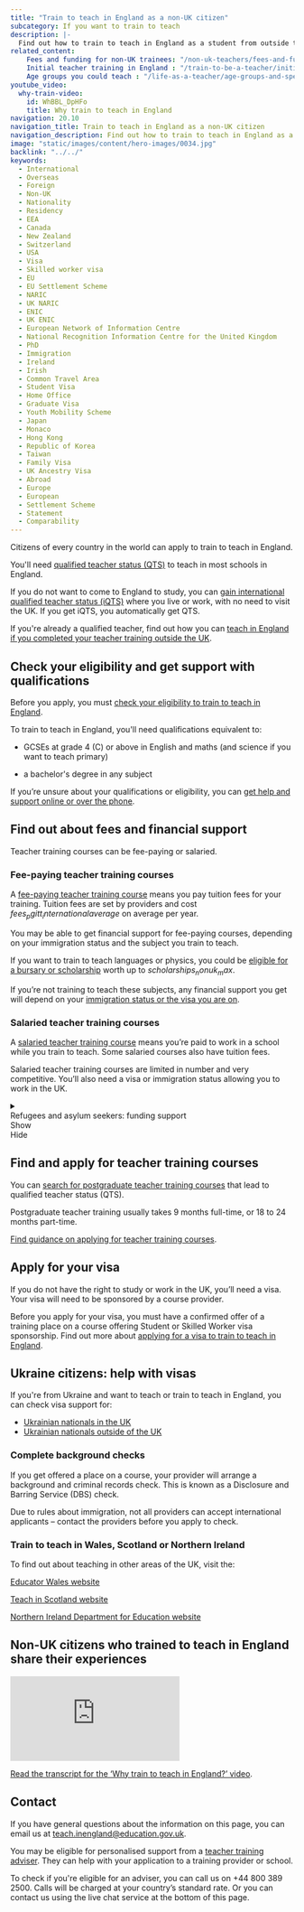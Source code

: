 ```yaml
---
title: "Train to teach in England as a non-UK citizen"
subcategory: If you want to train to teach
description: |-
  Find out how to train to teach in England as a student from outside the UK. Get help and guidance on your qualifications, funding and visa.
related_content:
    Fees and funding for non-UK trainees: "/non-uk-teachers/fees-and-funding-for-non-uk-trainees"
    Initial teacher training in England : "/train-to-be-a-teacher/initial-teacher-training"
    Age groups you could teach : "/life-as-a-teacher/age-groups-and-specialisms/age-groups-you-could-teach"
youtube_video:
  why-train-video:
    id: WhBBL_DpHFo
    title: Why train to teach in England 
navigation: 20.10
navigation_title: Train to teach in England as a non-UK citizen
navigation_description: Find out how to train to teach in England as a non-UK citizen or foreign student and get English qualified teacher status (QTS).
image: "static/images/content/hero-images/0034.jpg"
backlink: "../../"
keywords:
  - International
  - Overseas
  - Foreign
  - Non-UK
  - Nationality
  - Residency
  - EEA
  - Canada
  - New Zealand
  - Switzerland
  - USA
  - Visa
  - Skilled worker visa
  - EU
  - EU Settlement Scheme
  - NARIC
  - UK NARIC
  - ENIC
  - UK ENIC
  - European Network of Information Centre
  - National Recognition Information Centre for the United Kingdom
  - PhD
  - Immigration
  - Ireland
  - Irish
  - Common Travel Area
  - Student Visa
  - Home Office
  - Graduate Visa
  - Youth Mobility Scheme
  - Japan
  - Monaco
  - Hong Kong
  - Republic of Korea
  - Taiwan
  - Family Visa
  - UK Ancestry Visa
  - Abroad
  - Europe
  - European
  - Settlement Scheme
  - Statement
  - Comparability
---
```




Citizens of every country in the world can apply to train to teach in England. 

You'll need [qualified teacher status (QTS)](/train-to-be-a-teacher/what-is-qts) to teach in most schools in England.

If you do not want to come to England to study, you can [gain international qualified teacher status (iQTS)](/non-uk-teachers/international-qualified-teacher-status) where you live or work, with no need to visit the UK. If you get iQTS, you automatically get QTS.  

If you're already a qualified teacher, find out how you can [teach in England if you completed your teacher training outside the UK](/non-uk-teachers/teach-in-england-if-you-trained-overseas).

## Check your eligibility and get support with qualifications

Before you apply, you must [check your eligibility to train to teach in England](/non-uk-teachers/non-uk-qualifications).  

To train to teach in England, you'll need qualifications equivalent to: 

* GCSEs at grade 4 (C) or above in English and maths (and science if you want to teach primary) 

* a bachelor's degree in any subject 

If you’re unsure about your qualifications or eligibility, you can [get help and support online or over the phone](/help-and-support). 

## Find out about fees and financial support

Teacher training courses can be fee-paying or salaried. 

### Fee-paying teacher training courses 

A [fee-paying teacher training course](/non-uk-teachers/fees-and-funding-for-non-uk-trainees) means you pay tuition fees for your training. Tuition fees are set by providers and cost $fees_pgitt_internationalaverage$ on average per year. 

You may be able to get financial support for fee-paying courses, depending on your immigration status and the subject you train to teach.  

If you want to train to teach languages or physics, you could be [eligible for a bursary or scholarship](/funding-and-support/scholarships-and-bursaries) worth up to $scholarships_nonuk_max$. 

If you’re not training to teach these subjects, any financial support you get will depend on your [immigration status or the visa you are on](/non-uk-teachers/visas-for-non-uk-trainees).  

### Salaried teacher training courses 

A [salaried teacher training course](/funding-and-support/salaried-teacher-training) means you’re paid to work in a school while you train to teach. Some salaried courses also have tuition fees.  

Salaried teacher training courses are limited in number and very competitive. You’ll also need a visa or immigration status allowing you to work in the UK.  

<details id="details-non-uk-citizens-check-your-qualifications" class="expander-details expander-details__background-purple">
  <summary class="expander-details__summary">
    <div role="text">
        <span class="expander-details__summary__header">
          Refugees and asylum seekers:
        </span>
      <span class="expander-details__summary__title">
        funding support
      </span>
</div>
    <div class="expander-details__summary__show" aria-hidden="true">
      <span class="expander-details__summary__icon expander-details__summary__icon__open" aria-hidden="true"></span>
      <a class="link--underline" id="show-non-uk-citizens-check-your-qualifications" aria-hidden="true">Show</a>
    </div>
    <div class="expander-details__summary__hide" aria-hidden="true">
      <span class="expander-details__summary__icon expander-details__summary__icon__close" aria-hidden="true"></span>
      <a class="link--underline" id="hide-non-uk-citizens-check-your-qualifications" aria-hidden="true">Hide</a>
    </div>
  </summary>

  <div class="expander-details__text">
    <p>
      </p>
<p>If you <a href="/non-uk-teachers/fees-and-funding-for-non-uk-trainees">have refugee status you'll ususally be eligible for financial support to help you train</a>.</p>
<p>If you're in <a href="https://www.gov.uk/claim-asylum\"> the process of seeking asylum</a>, check your immigration bail conditions to see if you have permission to study on a teacher training course in England. Even if you have permission, you're unlikely to be eligible for financial support.</p>
<p>If you're granted asylum in the UK, you may be eligible for financial support to train to teach.</p>

  </div>
</details>

## Find and apply for teacher training courses

You can [search for postgraduate teacher training courses](https://find-teacher-training-courses.service.gov.uk/) that lead to qualified teacher status (QTS).  

Postgraduate teacher training usually takes 9 months full-time, or 18 to 24 months part-time. 

[Find guidance on applying for teacher training courses](/how-to-apply-for-teacher-training/teacher-training-application). 

## Apply for your visa

If you do not have the right to study or work in the UK, you’ll need a visa. Your visa will need to be sponsored by a course provider.  

Before you apply for your visa, you must have a confirmed offer of a training place on a course offering Student or Skilled Worker visa sponsorship. Find out more about [applying for a visa to train to teach in England](/non-uk-teachers/visas-for-non-uk-trainees).  

<section class="inset-text purple">
    <h2 role="text">
      <span class="header">Ukraine citizens:</span>
      <span class="title">help with visas</span>
    </h2>  
    <p>If you're from Ukraine and want to teach or train to teach in England, you can check visa support for:</p>
    <ul>
        <li><a href="https://www.gov.uk/guidance/ukrainian-nationals-in-the-uk-visa-support">Ukrainian nationals in the UK</a></li>
        <li><a href="https://www.gov.uk/guidance/support-for-family-members-of-british-nationals-in-ukraine-and-ukrainian-nationals-in-ukraine-and-the-uk">Ukrainian nationals outside of the UK</a></li>
    </ul>
</section>

### Complete background checks

If you get offered a place on a course, your provider will arrange a background and criminal records check. This is known as a Disclosure and Barring Service (DBS) check.  

Due to rules about immigration, not all providers can accept international applicants – contact the providers before you apply to check. 

### Train to teach in Wales, Scotland or Northern Ireland 

To find out about teaching in other areas of the UK, visit the: 

[Educator Wales website](https://educators.wales/home) 

[Teach in Scotland website](https://teachinscotland.scot/) 

[Northern Ireland Department for Education website](https://www.education-ni.gov.uk/articles/initial-teacher-education-courses-northern-ireland) 

## Non-UK citizens who trained to teach in England share their experiences

<div class="youtube-video">
  <iframe title="Why train to teach in England" loading="lazy" src="https://www.youtube-nocookie.com/embed/WhBBL_DpHFo" frameborder="0" allow="autoplay; encrypted-media" allowfullscreen="allowfullscreen" enablejsapi="true"></iframe>
</div>

<p><a href="/non-uk-teachers/why-train-to-teach-in-england-video-transcript">Read the transcript for the ‘Why train to teach in England?’ video</a>.</p>

## Contact

If you have general questions about the information on this page, you can email us at teach.inengland@education.gov.uk.

You may be eligible for personalised support from a [teacher training adviser](/teacher-training-advisers). They can help with your application to a training provider or school.

To check if you're eligible for an adviser, you can call us on +44 800 389 2500. Calls will be charged at your country’s standard rate. Or you can contact us using the live chat service at the bottom of this page.
